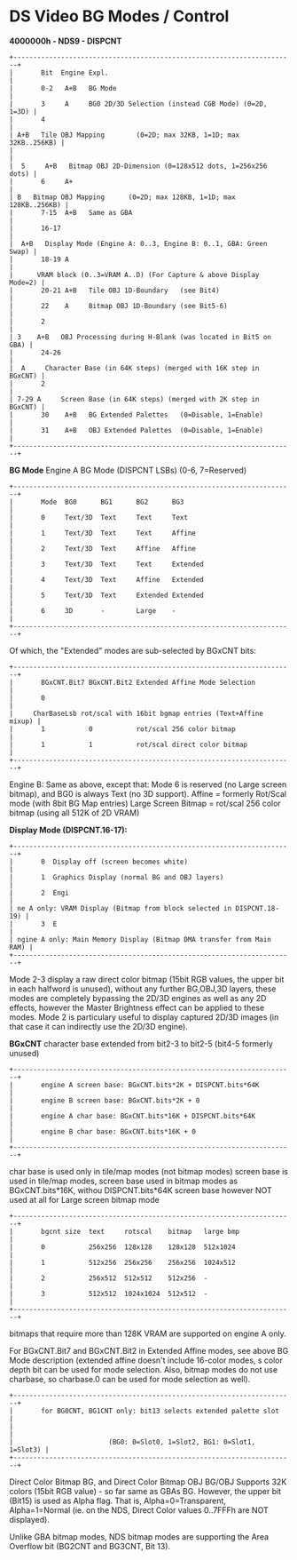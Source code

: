 # DS Video BG Modes / Control


**4000000h - NDS9 - DISPCNT**

```
+-----------------------------------------------------------------------+
|       Bit  Engine Expl.                                               |
|       0-2   A+B   BG Mode                                             |
|       3     A     BG0 2D/3D Selection (instead CGB Mode) (0=2D, 1=3D) |
|       4                                                               |
| A+B   Tile OBJ Mapping        (0=2D; max 32KB, 1=1D; max 32KB..256KB) |
|                                                                       |
|  5     A+B   Bitmap OBJ 2D-Dimension (0=128x512 dots, 1=256x256 dots) |
|       6     A+                                                        |
| B   Bitmap OBJ Mapping      (0=2D; max 128KB, 1=1D; max 128KB..256KB) |
|       7-15  A+B   Same as GBA                                         |
|       16-17                                                           |
|  A+B   Display Mode (Engine A: 0..3, Engine B: 0..1, GBA: Green Swap) |
|       18-19 A                                                         |
|      VRAM block (0..3=VRAM A..D) (For Capture & above Display Mode=2) |
|       20-21 A+B   Tile OBJ 1D-Boundary   (see Bit4)                   |
|       22    A     Bitmap OBJ 1D-Boundary (see Bit5-6)                 |
|       2                                                               |
| 3    A+B   OBJ Processing during H-Blank (was located in Bit5 on GBA) |
|       24-26                                                           |
|  A     Character Base (in 64K steps) (merged with 16K step in BGxCNT) |
|       2                                                               |
| 7-29 A     Screen Base (in 64K steps) (merged with 2K step in BGxCNT) |
|       30    A+B   BG Extended Palettes   (0=Disable, 1=Enable)        |
|       31    A+B   OBJ Extended Palettes  (0=Disable, 1=Enable)        |
+-----------------------------------------------------------------------+
```


**BG Mode**
Engine A BG Mode (DISPCNT LSBs) (0-6, 7=Reserved)

```
+-----------------------------------------------------------------------+
|       Mode  BG0      BG1      BG2      BG3                            |
|       0     Text/3D  Text     Text     Text                           |
|       1     Text/3D  Text     Text     Affine                         |
|       2     Text/3D  Text     Affine   Affine                         |
|       3     Text/3D  Text     Text     Extended                       |
|       4     Text/3D  Text     Affine   Extended                       |
|       5     Text/3D  Text     Extended Extended                       |
|       6     3D       -        Large    -                              |
+-----------------------------------------------------------------------+
```

Of which, the \"Extended\" modes are sub-selected by BGxCNT bits:

```
+-----------------------------------------------------------------------+
|       BGxCNT.Bit7 BGxCNT.Bit2 Extended Affine Mode Selection          |
|       0                                                               |
|     CharBaseLsb rot/scal with 16bit bgmap entries (Text+Affine mixup) |
|       1           0           rot/scal 256 color bitmap               |
|       1           1           rot/scal direct color bitmap            |
+-----------------------------------------------------------------------+
```

Engine B: Same as above, except that: Mode 6 is reserved (no Large
screen bitmap), and BG0 is always Text (no 3D support).
Affine = formerly Rot/Scal mode (with 8bit BG Map entries)
Large Screen Bitmap = rot/scal 256 color bitmap (using all 512K of 2D
VRAM)

**Display Mode (DISPCNT.16-17):**

```
+-----------------------------------------------------------------------+
|       0  Display off (screen becomes white)                           |
|       1  Graphics Display (normal BG and OBJ layers)                  |
|       2  Engi                                                         |
| ne A only: VRAM Display (Bitmap from block selected in DISPCNT.18-19) |
|       3  E                                                            |
| ngine A only: Main Memory Display (Bitmap DMA transfer from Main RAM) |
+-----------------------------------------------------------------------+
```

Mode 2-3 display a raw direct color bitmap (15bit RGB values, the upper
bit in each halfword is unused), without any further BG,OBJ,3D layers,
these modes are completely bypassing the 2D/3D engines as well as any 2D
effects, however the Master Brightness effect can be applied to these
modes. Mode 2 is particulary useful to display captured 2D/3D images (in
that case it can indirectly use the 2D/3D engine).

**BGxCNT**
character base extended from bit2-3 to bit2-5 (bit4-5 formerly unused)

```
+-----------------------------------------------------------------------+
|       engine A screen base: BGxCNT.bits*2K + DISPCNT.bits*64K         |
|       engine B screen base: BGxCNT.bits*2K + 0                        |
|       engine A char base: BGxCNT.bits*16K + DISPCNT.bits*64K          |
|       engine B char base: BGxCNT.bits*16K + 0                         |
+-----------------------------------------------------------------------+
```

char base is used only in tile/map modes (not bitmap modes)
screen base is used in tile/map modes,
screen base used in bitmap modes as BGxCNT.bits\*16K, withou
DISPCNT.bits\*64K
screen base however NOT used at all for Large screen bitmap mode

```
+-----------------------------------------------------------------------+
|       bgcnt size  text     rotscal    bitmap   large bmp              |
|       0           256x256  128x128    128x128  512x1024               |
|       1           512x256  256x256    256x256  1024x512               |
|       2           256x512  512x512    512x256  -                      |
|       3           512x512  1024x1024  512x512  -                      |
+-----------------------------------------------------------------------+
```

bitmaps that require more than 128K VRAM are supported on engine A
only.

For BGxCNT.Bit7 and BGxCNT.Bit2 in Extended Affine modes, see above BG
Mode description (extended affine doesn\'t include 16-color modes, s
color depth bit can be used for mode selection. Also, bitmap modes do
not use charbase, so charbase.0 can be used for mode selection as
well).


```
+-----------------------------------------------------------------------+
|       for BG0CNT, BG1CNT only: bit13 selects extended palette slot    |
|                                                                       |
|                        (BG0: 0=Slot0, 1=Slot2, BG1: 0=Slot1, 1=Slot3) |
+-----------------------------------------------------------------------+
```


Direct Color Bitmap BG, and Direct Color Bitmap OBJ
BG/OBJ Supports 32K colors (15bit RGB value) - so far same as GBAs BG.
However, the upper bit (Bit15) is used as Alpha flag. That is,
Alpha=0=Transparent, Alpha=1=Normal (ie. on the NDS, Direct Color values
0..7FFFh are NOT displayed).

Unlike GBA bitmap modes, NDS bitmap modes are supporting the Area
Overflow bit (BG2CNT and BG3CNT, Bit 13).



